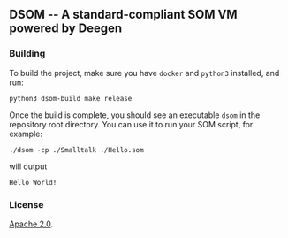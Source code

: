 ## DSOM -- A standard-compliant SOM VM powered by Deegen

### Building 

To build the project, make sure you have `docker` and `python3` installed, and run:
```
python3 dsom-build make release
```

Once the build is complete, you should see an executable `dsom` in the repository root directory. You can use it to run your SOM script, for example:
```
./dsom -cp ./Smalltalk ./Hello.som
```
will output
```
Hello World!
```

<!--### Note

SOM specification did not specify the minimum bit-width of integers. Unlike most SOM implementations (which uses 64 or 63-bit integer), we use 32-bit integer for simplicity. Supporting 64-bit integer is completely possible, but only "uninteresting" engineering work from a research perspective. This does not affect any of the benchmarks, but unfortunately results in a few failed tests in SOM's standard test suite, which assumes 64 or 63-bit integers. -->

### License

[Apache 2.0](https://www.apache.org/licenses/LICENSE-2.0).

